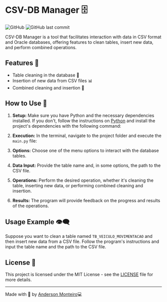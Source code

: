 # CSV-DB Manager 🗄️

![GitHub](https://img.shields.io/github/license/your-user/csv-db-manager)
![GitHub last commit](https://img.shields.io/github/last-commit/your-user/csv-db-manager)

CSV-DB Manager is a tool that facilitates interaction with data in CSV format and Oracle databases, offering features to clean tables, insert new data, and perform combined operations.

## Features 🚀

- Table cleaning in the database 🧹
- Insertion of new data from CSV files 📊
- Combined cleaning and insertion 🔄

## How to Use 📝

1. **Setup:**
   Make sure you have Python and the necessary dependencies installed. If you don't, follow the instructions on [Python](https://www.python.org/downloads/) and install the project's dependencies with the following command:

2. **Execution:**
   In the terminal, navigate to the project folder and execute the `main.py` file:

3. **Options:**
   Choose one of the menu options to interact with the database tables.

4. **Data Input:**
   Provide the table name and, in some options, the path to the CSV file.

5. **Operations:**
   Perform the desired operation, whether it's cleaning the table, inserting new data, or performing combined cleaning and insertion.

6. **Results:**
   The program will provide feedback on the progress and results of the operations.

## Usage Example 👁️‍🗨️

Suppose you want to clean a table named `TB_VEICULO_MOVIMENTACAO` and then insert new data from a CSV file. Follow the program's instructions and input the table name and the path to the CSV file.

## License 📜

This project is licensed under the MIT License - see the [LICENSE](LICENSE) file for more details.

---

Made with 💪 by [Anderson Monteiro](https://github.com/Draken573)💻
